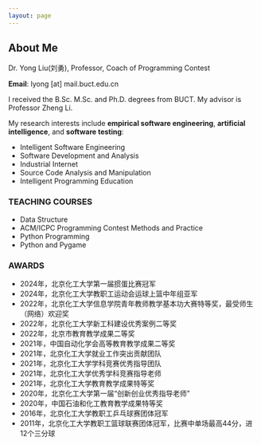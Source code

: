 ```yaml
---
layout: page
---
```


## About Me
Dr. Yong Liu(刘勇), Professor, Coach of Programming Contest

**Email**: lyong [at] mail.buct.edu.cn

I received the B.Sc. M.Sc. and Ph.D. degrees from BUCT. My advisor is Professor Zheng Li. 

My research interests include **empirical software engineering**, **artificial intelligence**, and **software testing**:
- Intelligent Software Engineering
- Software Development and Analysis
- Industrial Internet
- Source Code Analysis and Manipulation
- Intelligent Programming Education

### TEACHING COURSES
- Data Structure
- ACM/ICPC Programming Contest Methods and Practice
- Python Programming
- Python and Pygame

### AWARDS
- 2024年，北京化工大学第一届掼蛋比赛冠军
- 2024年，北京化工大学教职工运动会运球上篮中年组亚军
- 2022年，北京化工大学信息学院青年教师教学基本功大赛特等奖，最受师生（网络）欢迎奖
- 2022年，北京化工大学新工科建设优秀案例二等奖
- 2022年，北京市教育教学成果二等奖
- 2021年，中国自动化学会高等教育教学成果二等奖
- 2021年，北京化工大学就业工作突出贡献团队
- 2021年，北京化工大学学科竞赛优秀指导团队
- 2021年，北京化工大学优秀学科竞赛指导老师
- 2021年，北京化工大学教育教学成果特等奖
- 2020年，北京化工大学第一届“创新创业优秀指导老师”
- 2020年，中国石油和化工教育教学成果特等奖
- 2016年，北京化工大学教职工乒乓球赛团体冠军
- 2011年，北京化工大学教职工篮球联赛团体冠军，比赛中单场最高44分，进12个三分球
  
